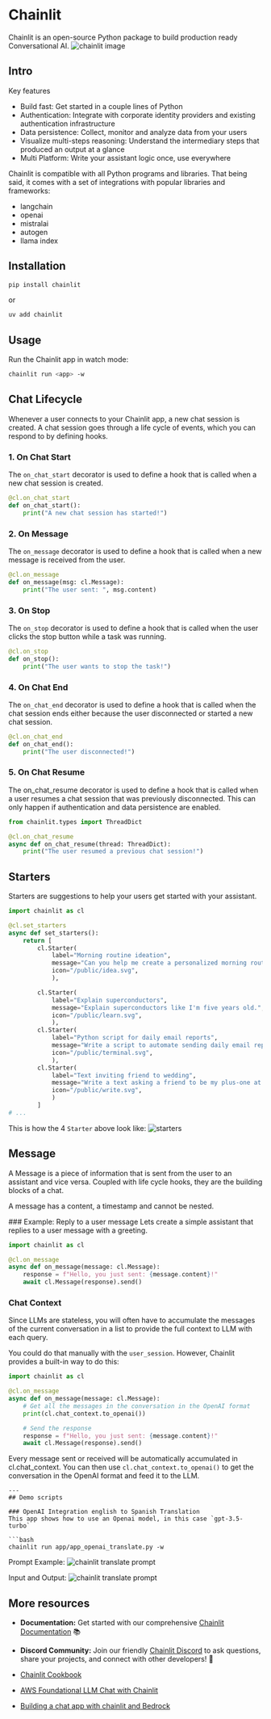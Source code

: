# Chainlit

Chainlit is an open-source Python package to build production ready Conversational AI.
![chainlit image](images/chainlit_demo.png)
## Intro
Key features
- Build fast: Get started in a couple lines of Python
- Authentication: Integrate with corporate identity providers and existing authentication infrastructure
- Data persistence: Collect, monitor and analyze data from your users
- Visualize multi-steps reasoning: Understand the intermediary steps that produced an output at a glance
- Multi Platform: Write your assistant logic once, use everywhere

Chainlit is compatible with all Python programs and libraries. That being said, it comes with a set of integrations with popular libraries and frameworks:
- langchain
- openai
- mistralai
- autogen
- llama index

## Installation
```bash
pip install chainlit
```

or
```bash
uv add chainlit
```

## Usage
Run the Chainlit app in watch mode:
```bash
chainlit run <app> -w
```

## Chat Lifecycle
Whenever a user connects to your Chainlit app, a new chat session is created. A chat session goes through a life cycle of events, which you can respond to by defining hooks.

### 1. ​On Chat Start
The `on_chat_start` decorator is used to define a hook that is called when a new chat session is created.

```python
@cl.on_chat_start
def on_chat_start():
    print("A new chat session has started!")
```

### 2. On Message
The `on_message` decorator is used to define a hook that is called when a new message is received from the user.
```python
@cl.on_message
def on_message(msg: cl.Message):
    print("The user sent: ", msg.content)
```

### 3. On Stop
The `on_stop` decorator is used to define a hook that is called when the user clicks the stop button while a task was running.
```python
@cl.on_stop
def on_stop():
    print("The user wants to stop the task!")
```

### 4. On Chat End
The `on_chat_end` decorator is used to define a hook that is called when the chat session ends either because the user disconnected or started a new chat session.
```python
@cl.on_chat_end
def on_chat_end():
    print("The user disconnected!")
```

### 5. On Chat Resume
The on_chat_resume decorator is used to define a hook that is called when a user resumes a chat session that was previously disconnected. This can only happen if authentication and data persistence are enabled.
```python
from chainlit.types import ThreadDict

@cl.on_chat_resume
async def on_chat_resume(thread: ThreadDict):
    print("The user resumed a previous chat session!")
```

## Starters
Starters are suggestions to help your users get started with your assistant.
```python
import chainlit as cl

@cl.set_starters
async def set_starters():
    return [
        cl.Starter(
            label="Morning routine ideation",
            message="Can you help me create a personalized morning routine that would help increase my productivity throughout the day? Start by asking me about my current habits and what activities energize me in the morning.",
            icon="/public/idea.svg",
            ),

        cl.Starter(
            label="Explain superconductors",
            message="Explain superconductors like I'm five years old.",
            icon="/public/learn.svg",
            ),
        cl.Starter(
            label="Python script for daily email reports",
            message="Write a script to automate sending daily email reports in Python, and walk me through how I would set it up.",
            icon="/public/terminal.svg",
            ),
        cl.Starter(
            label="Text inviting friend to wedding",
            message="Write a text asking a friend to be my plus-one at a wedding next month. I want to keep it super short and casual, and offer an out.",
            icon="/public/write.svg",
            )
        ]
# ...
```
This is how the 4 `Starter` above look like:
![starters](images/chainlit_starters.png)


## Message
A Message is a piece of information that is sent from the user to an assistant and vice versa. Coupled with life cycle hooks, they are the building blocks of a chat.

A message has a content, a timestamp and cannot be nested.

​### Example: Reply to a user message
Lets create a simple assistant that replies to a user message with a greeting.
```python
import chainlit as cl

@cl.on_message
async def on_message(message: cl.Message):
    response = f"Hello, you just sent: {message.content}!"
    await cl.Message(response).send()
```


### Chat Context
Since LLMs are stateless, you will often have to accumulate the messages of the current conversation in a list to provide the full context to LLM with each query.

You could do that manually with the `user_session`. However, Chainlit provides a built-in way to do this:
```python
import chainlit as cl

@cl.on_message
async def on_message(message: cl.Message):
    # Get all the messages in the conversation in the OpenAI format
    print(cl.chat_context.to_openai())

    # Send the response
    response = f"Hello, you just sent: {message.content}!"
    await cl.Message(response).send()
```

Every message sent or received will be automatically accumulated in cl.chat_context. You can then use `cl.chat_context.to_openai()` to get the conversation in the OpenAI format and feed it to the LLM.



```
---
## Demo scripts

### OpenAI Integration english to Spanish Translation
This app shows how to use an Openai model, in this case `gpt-3.5-turbo`

```bash
chainlit run app/app_openai_translate.py -w
```

Prompt Example:
![chainlit translate prompt](images/chainlit_demo_spanish_translate_1.png)

Input and Output:
![chainlit translate prompt](images/chainlit_demo_spanish_translate_2.png)

## More resources
- **Documentation:** Get started with our comprehensive [Chainlit Documentation](https://docs.chainlit.io) 📚
- **Discord Community:** Join our friendly [Chainlit Discord](https://discord.gg/k73SQ3FyUh) to ask questions, share your projects, and connect with other developers! 💬

- [Chainlit Cookbook](https://github.com/Chainlit/cookbook)
- [AWS Foundational LLM Chat with Chainlit](https://github.com/aws-samples/foundational-llm-chat)
- [Building a chat app with chainlit and Bedrock](https://www.linkedin.com/pulse/building-chat-application-chainlit-amazon-bedrock-chris-kaspar-jq56c/)